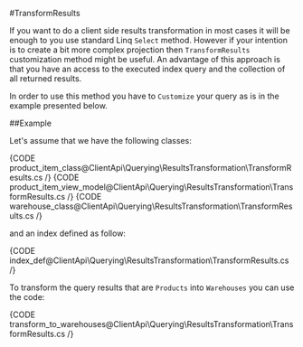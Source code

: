 ﻿#TransformResults

If you want to do a client side results transformation in most cases it will be enough to you use standard Linq `Select` method. 
However if your intention is to create a bit more complex projection then `TransformResults` customization method might be useful.
An advantage of this approach is that you have an access to the executed index query and the collection of all returned results.

In order to use this method you have to `Customize` your query as is in the example presented below.

##Example

Let's assume that we have the following classes:

{CODE product_item_class@ClientApi\Querying\ResultsTransformation\TransformResults.cs /}
{CODE product_item_view_model@ClientApi\Querying\ResultsTransformation\TransformResults.cs /}
{CODE warehouse_class@ClientApi\Querying\ResultsTransformation\TransformResults.cs /}

and an index defined as follow:

{CODE index_def@ClientApi\Querying\ResultsTransformation\TransformResults.cs /}

To transform the query results that are `Products` into `Warehouses` you can use the code:

{CODE transform_to_warehouses@ClientApi\Querying\ResultsTransformation\TransformResults.cs /}